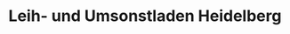 ---
title: "Leih- und Umsonstladen Heidelberg"
url: /heidelberg/leih-und-umsonstladen-heidelberg/
shop: Gebrauchtwaren
---
